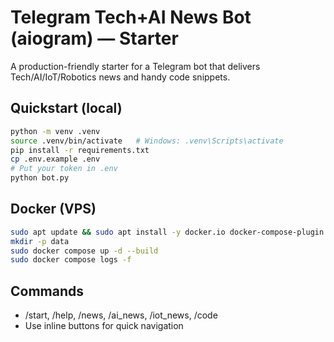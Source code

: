 # Telegram Tech+AI News Bot (aiogram) — Starter

A production-friendly starter for a Telegram bot that delivers Tech/AI/IoT/Robotics news and handy code snippets.

## Quickstart (local)
```bash
python -m venv .venv
source .venv/bin/activate   # Windows: .venv\Scripts\activate
pip install -r requirements.txt
cp .env.example .env
# Put your token in .env
python bot.py
```

## Docker (VPS)
```bash
sudo apt update && sudo apt install -y docker.io docker-compose-plugin
mkdir -p data
sudo docker compose up -d --build
sudo docker compose logs -f
```

## Commands
- /start, /help, /news, /ai_news, /iot_news, /code
- Use inline buttons for quick navigation
